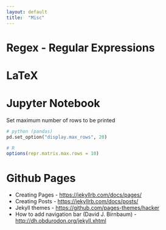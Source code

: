 ```yaml
---
layout: default
title:  "Misc"
---
```


# Regex - Regular Expressions 


# LaTeX


# Jupyter Notebook

Set maximum number of rows to be printed

``` python
# python (pandas)
pd.set_option("display.max_rows", 20)
```

```r
# R
options(repr.matrix.max.rows = 10)
```

# Github Pages

* Creating Pages - https://jekyllrb.com/docs/pages/
* Creating Posts - https://jekyllrb.com/docs/posts/
* Jekyll themes - https://github.com/pages-themes/hacker
* How to add navigation bar (David J. Birnbaum) - http://dh.obdurodon.org/jekyll.xhtml

